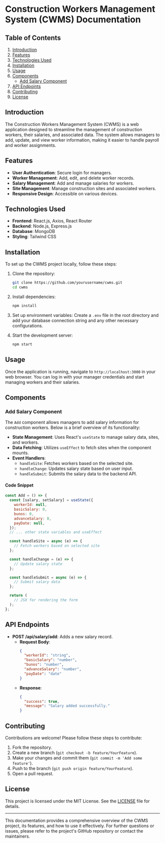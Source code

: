 # Construction Workers Management System (CWMS) Documentation

## Table of Contents
1. [Introduction](#introduction)
2. [Features](#features)
3. [Technologies Used](#technologies-used)
4. [Installation](#installation)
5. [Usage](#usage)
6. [Components](#components)
   - [Add Salary Component](#add-salary-component)
7. [API Endpoints](#api-endpoints)
8. [Contributing](#contributing)
9. [License](#license)

## Introduction
The Construction Workers Management System (CWMS) is a web application designed to streamline the management of construction workers, their salaries, and associated data. The system allows managers to add, update, and view worker information, making it easier to handle payroll and worker assignments.

## Features
- **User Authentication**: Secure login for managers.
- **Worker Management**: Add, edit, and delete worker records.
- **Salary Management**: Add and manage salaries for workers.
- **Site Management**: Manage construction sites and associated workers.
- **Responsive Design**: Accessible on various devices.

## Technologies Used
- **Frontend**: React.js, Axios, React Router
- **Backend**: Node.js, Express.js
- **Database**: MongoDB
- **Styling**: Tailwind CSS

## Installation
To set up the CWMS project locally, follow these steps:

1. Clone the repository:
   ```bash
   git clone https://github.com/yourusername/cwms.git
   cd cwms
   ```

2. Install dependencies:
   ```bash
   npm install
   ```

3. Set up environment variables:
   Create a `.env` file in the root directory and add your database connection string and any other necessary configurations.

4. Start the development server:
   ```bash
   npm start
   ```

## Usage
Once the application is running, navigate to `http://localhost:3000` in your web browser. You can log in with your manager credentials and start managing workers and their salaries.

## Components

### Add Salary Component
The `Add` component allows managers to add salary information for construction workers. Below is a brief overview of its functionality:

- **State Management**: Uses React's `useState` to manage salary data, sites, and workers.
- **Data Fetching**: Utilizes `useEffect` to fetch sites when the component mounts.
- **Event Handlers**:
  - `handleSite`: Fetches workers based on the selected site.
  - `handleChange`: Updates salary state based on user input.
  - `handleSubmit`: Submits the salary data to the backend API.

#### Code Snippet
```jsx
const Add = () => {
  const [salary, setSalary] = useState({
    workerId: null,
    basicSalary: 0,
    bunos: 0,
    advanceSalary: 0,
    payDate: null,
  });
  // ... other state variables and useEffect

  const handleSite = async (e) => {
    // Fetch workers based on selected site
  };

  const handleChange = (e) => {
    // Update salary state
  };

  const handleSubmit = async (e) => {
    // Submit salary data
  };

  return (
    // JSX for rendering the form
  );
};
```

## API Endpoints
- **POST /api/salary/add**: Adds a new salary record.
  - **Request Body**:
    ```json
    {
      "workerId": "string",
      "basicSalary": "number",
      "bunos": "number",
      "advanceSalary": "number",
      "payDate": "date"
    }
    ```
  - **Response**:
    ```json
    {
      "success": true,
      "message": "Salary added successfully."
    }
    ```

## Contributing
Contributions are welcome! Please follow these steps to contribute:
1. Fork the repository.
2. Create a new branch (`git checkout -b feature/YourFeature`).
3. Make your changes and commit them (`git commit -m 'Add some feature'`).
4. Push to the branch (`git push origin feature/YourFeature`).
5. Open a pull request.

## License
This project is licensed under the MIT License. See the [LICENSE](LICENSE) file for details.

---

This documentation provides a comprehensive overview of the CWMS project, its features, and how to use it effectively. For further questions or issues, please refer to the project's GitHub repository or contact the maintainers.